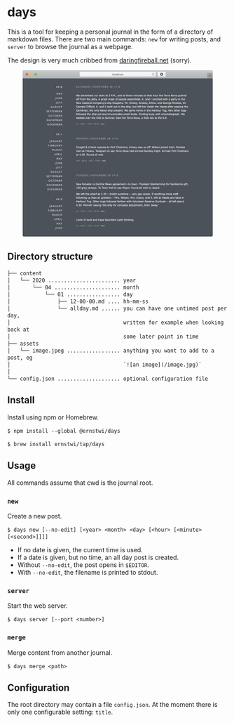 # days

This is a tool for keeping a personal journal in the form of a directory of markdown files. There are two main commands: `new` for writing posts, and `server` to browse the journal as a webpage.

The design is very much cribbed from [daringfireball.net](https://daringfireball.net) (sorry).

<p align='center'>
    <img src='https://github.com/ernstwi/days/raw/master/screenshot.png' width='434'>
</p>

## Directory structure

```
├── content
│   └── 2020 ....................... year
│       └── 04 ..................... month
│           └── 01 ................. day
│               ├── 12-00-00.md .... hh-mm-ss
│               └── allday.md ...... you can have one untimed post per day,
│                                    written for example when looking back at
│                                    some later point in time
├── assets
│   └── image.jpeg ................. anything you want to add to a post, eg
│                                    `![an image](/image.jpg)`
│
└── config.json .................... optional configuration file
```

## Install

Install using npm or Homebrew.

```
$ npm install --global @ernstwi/days
```

```
$ brew install ernstwi/tap/days
```

## Usage

All commands assume that cwd is the journal root.

### `new`

Create a new post.

```
$ days new [--no-edit] [<year> <month> <day> [<hour> [<minute> [<second>]]]]
```

- If no date is given, the current time is used.
- If a date is given, but no time, an all day post is created.
- Without `--no-edit`, the post opens in `$EDITOR`.
- With `--no-edit`, the filename is printed to stdout.

### `server`

Start the web server.

```
$ days server [--port <number>]
```

### `merge`

Merge content from another journal.

```
$ days merge <path>
```

## Configuration

The root directory may contain a file `config.json`. At the moment there is only one configurable setting: `title`.

